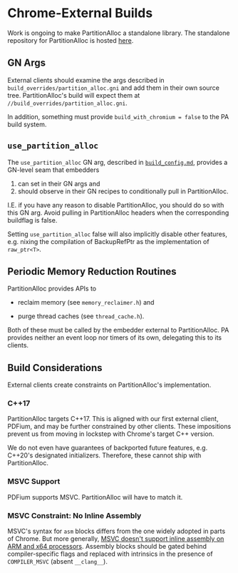 # Chrome-External Builds

Work is ongoing to make PartitionAlloc a standalone library. The
standalone repository for PartitionAlloc is hosted
[here][standalone-PA-repo].

## GN Args

External clients should examine the args described in
`build_overrides/partition_alloc.gni` and add them in their own source
tree. PartitionAlloc's build will expect them at
`//build_overrides/partition_alloc.gni`.

In addition, something must provide `build_with_chromium = false` to
the PA build system.

## `use_partition_alloc`

The `use_partition_alloc` GN arg, described in
[`build_config.md`](./build_config.md), provides a GN-level seam that
embedders

1.  can set in their GN args and
2.  should  observe in their GN recipes to conditionally pull in
    PartitionAlloc.

I.E. if you have any reason to disable PartitionAlloc, you should do so
with this GN arg. Avoid pulling in PartitionAlloc headers when the
corresponding buildflag is false.

Setting `use_partition_alloc` false will also implicitly disable other
features, e.g. nixing the compilation of BackupRefPtr as the
implementation of `raw_ptr<T>`.

## Periodic Memory Reduction Routines

PartitionAlloc provides APIs to

* reclaim memory (see `memory_reclaimer.h`) and

* purge thread caches (see `thread_cache.h`).

Both of these must be called by the embedder external to PartitionAlloc.
PA provides neither an event loop nor timers of its own, delegating this
to its clients.

## Build Considerations

External clients create constraints on PartitionAlloc's implementation.

### C++17

PartitionAlloc targets C++17. This is aligned with our first external
client, PDFium, and may be further constrained by other clients. These
impositions prevent us from moving in lockstep with Chrome's target
C++ version.

We do not even have guarantees of backported future features, e.g.
C++20's designated initializers. Therefore, these cannot ship with
PartitionAlloc.

### MSVC Support

PDFium supports MSVC. PartitionAlloc will have to match it.

### MSVC Constraint: No Inline Assembly

MSVC's syntax for `asm` blocks differs from the one widely adopted in
parts of Chrome. But more generally,
[MSVC doesn't support inline assembly on ARM and x64 processors][msvc-inline-assembly].
Assembly blocks should be gated behind compiler-specific flags and
replaced with intrinsics in the presence of `COMPILER_MSVC` (absent
`__clang__`).

[standalone-PA-repo]: https://chromium.googlesource.com/chromium/src/base/allocator/partition_allocator.git
[msvc-inline-assembly]: https://docs.microsoft.com/en-us/cpp/assembler/inline/inline-assembler?view=msvc-170
